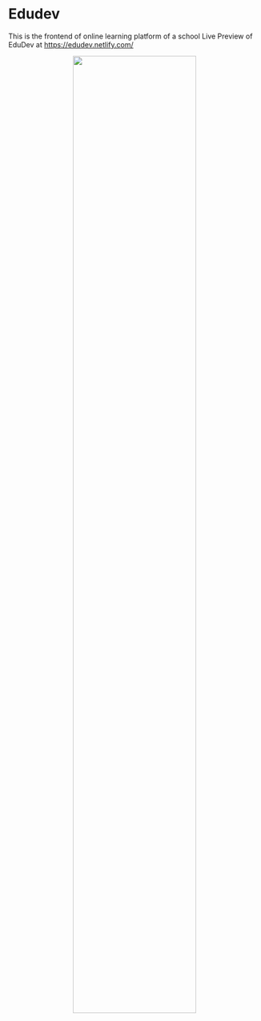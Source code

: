 # Edudev
This is the frontend of online learning platform of a school
Live Preview of EduDev at https://edudev.netlify.com/
<center>
<img src="https://d279m997dpfwgl.cloudfront.net/wp/2019/10/WBUR_Cerrato_Header_Illustration_Small_Colleges_Online-1000x666.jpg"  width='70%'>
</center>
